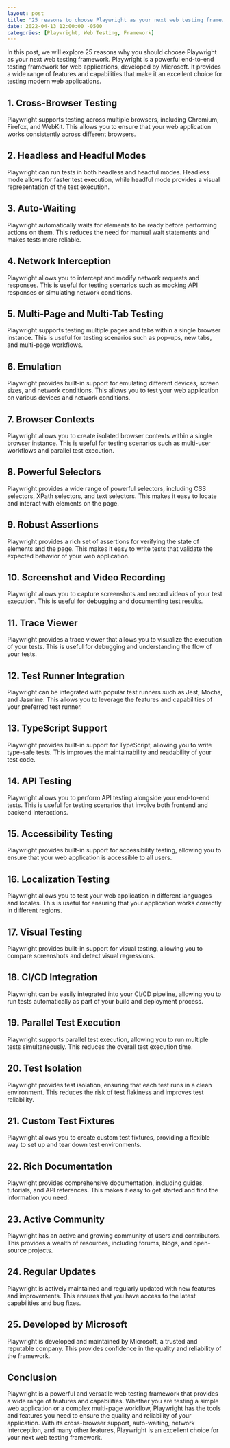 ```yaml
---
layout: post
title: "25 reasons to choose Playwright as your next web testing framework"
date: 2022-04-13 12:00:00 -0500
categories: [Playwright, Web Testing, Framework]
---
```


In this post, we will explore 25 reasons why you should choose Playwright as your next web testing framework. Playwright is a powerful end-to-end testing framework for web applications, developed by Microsoft. It provides a wide range of features and capabilities that make it an excellent choice for testing modern web applications.

## 1. Cross-Browser Testing

Playwright supports testing across multiple browsers, including Chromium, Firefox, and WebKit. This allows you to ensure that your web application works consistently across different browsers.

## 2. Headless and Headful Modes

Playwright can run tests in both headless and headful modes. Headless mode allows for faster test execution, while headful mode provides a visual representation of the test execution.

## 3. Auto-Waiting

Playwright automatically waits for elements to be ready before performing actions on them. This reduces the need for manual wait statements and makes tests more reliable.

## 4. Network Interception

Playwright allows you to intercept and modify network requests and responses. This is useful for testing scenarios such as mocking API responses or simulating network conditions.

## 5. Multi-Page and Multi-Tab Testing

Playwright supports testing multiple pages and tabs within a single browser instance. This is useful for testing scenarios such as pop-ups, new tabs, and multi-page workflows.

## 6. Emulation

Playwright provides built-in support for emulating different devices, screen sizes, and network conditions. This allows you to test your web application on various devices and network conditions.

## 7. Browser Contexts

Playwright allows you to create isolated browser contexts within a single browser instance. This is useful for testing scenarios such as multi-user workflows and parallel test execution.

## 8. Powerful Selectors

Playwright provides a wide range of powerful selectors, including CSS selectors, XPath selectors, and text selectors. This makes it easy to locate and interact with elements on the page.

## 9. Robust Assertions

Playwright provides a rich set of assertions for verifying the state of elements and the page. This makes it easy to write tests that validate the expected behavior of your web application.

## 10. Screenshot and Video Recording

Playwright allows you to capture screenshots and record videos of your test execution. This is useful for debugging and documenting test results.

## 11. Trace Viewer

Playwright provides a trace viewer that allows you to visualize the execution of your tests. This is useful for debugging and understanding the flow of your tests.

## 12. Test Runner Integration

Playwright can be integrated with popular test runners such as Jest, Mocha, and Jasmine. This allows you to leverage the features and capabilities of your preferred test runner.

## 13. TypeScript Support

Playwright provides built-in support for TypeScript, allowing you to write type-safe tests. This improves the maintainability and readability of your test code.

## 14. API Testing

Playwright allows you to perform API testing alongside your end-to-end tests. This is useful for testing scenarios that involve both frontend and backend interactions.

## 15. Accessibility Testing

Playwright provides built-in support for accessibility testing, allowing you to ensure that your web application is accessible to all users.

## 16. Localization Testing

Playwright allows you to test your web application in different languages and locales. This is useful for ensuring that your application works correctly in different regions.

## 17. Visual Testing

Playwright provides built-in support for visual testing, allowing you to compare screenshots and detect visual regressions.

## 18. CI/CD Integration

Playwright can be easily integrated into your CI/CD pipeline, allowing you to run tests automatically as part of your build and deployment process.

## 19. Parallel Test Execution

Playwright supports parallel test execution, allowing you to run multiple tests simultaneously. This reduces the overall test execution time.

## 20. Test Isolation

Playwright provides test isolation, ensuring that each test runs in a clean environment. This reduces the risk of test flakiness and improves test reliability.

## 21. Custom Test Fixtures

Playwright allows you to create custom test fixtures, providing a flexible way to set up and tear down test environments.

## 22. Rich Documentation

Playwright provides comprehensive documentation, including guides, tutorials, and API references. This makes it easy to get started and find the information you need.

## 23. Active Community

Playwright has an active and growing community of users and contributors. This provides a wealth of resources, including forums, blogs, and open-source projects.

## 24. Regular Updates

Playwright is actively maintained and regularly updated with new features and improvements. This ensures that you have access to the latest capabilities and bug fixes.

## 25. Developed by Microsoft

Playwright is developed and maintained by Microsoft, a trusted and reputable company. This provides confidence in the quality and reliability of the framework.

## Conclusion

Playwright is a powerful and versatile web testing framework that provides a wide range of features and capabilities. Whether you are testing a simple web application or a complex multi-page workflow, Playwright has the tools and features you need to ensure the quality and reliability of your application. With its cross-browser support, auto-waiting, network interception, and many other features, Playwright is an excellent choice for your next web testing framework.
